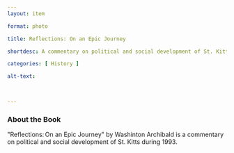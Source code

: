 ```yaml
---
layout: item 

format: photo 

title: Reflections: On an Epic Journey

shortdesc: A commentary on political and social development of St. Kitts in 1993. 

categories: [ History ] 

alt-text:  

 

--- 
```




### About the Book

"Reflections: On an Epic Journey" by Washinton Archibald is a commentary on political and social development of St. Kitts during 1993.
